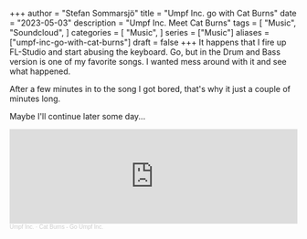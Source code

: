 +++
author = "Stefan Sommarsjö"
title = "Umpf Inc. go with Cat Burns"
date = "2023-05-03"
description = "Umpf Inc. Meet Cat Burns"
tags = [
    "Music",
	"Soundcloud",
]
categories = [
    "Music",
]
series = ["Music"]
aliases = ["umpf-inc-go-with-cat-burns"]
draft = false
+++
It happens that I fire up FL-Studio and start abusing the keyboard.
Go, but in the Drum and Bass version is one of my favorite songs. I wanted mess around with it and see what happened.

After a few minutes in to the song I got bored, that's why it just a couple of minutes long.

Maybe I'll continue later some day...
<!--more-->
<iframe width="100%" height="166" scrolling="no" frameborder="no" allow="autoplay" src="https://w.soundcloud.com/player/?url=https%3A//api.soundcloud.com/tracks/1530525322&color=%23ff5500&auto_play=false&hide_related=false&show_comments=true&show_user=true&show_reposts=false&show_teaser=true"></iframe><div style="font-size: 10px; color: #cccccc;line-break: anywhere;word-break: normal;overflow: hidden;white-space: nowrap;text-overflow: ellipsis; font-family: Interstate,Lucida Grande,Lucida Sans Unicode,Lucida Sans,Garuda,Verdana,Tahoma,sans-serif;font-weight: 100;"><a href="https://soundcloud.com/umpf-inc" title="Umpf Inc." target="_blank" style="color: #cccccc; text-decoration: none;">Umpf Inc.</a> · <a href="https://soundcloud.com/umpf-inc/cat-burns-go-umpf-inc" title="Cat Burns - Go Umpf Inc." target="_blank" style="color: #cccccc; text-decoration: none;">Cat Burns - Go Umpf Inc.</a></div>




